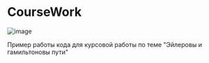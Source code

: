 # CourseWork


![image](https://github.com/fatfreakdasha/CourseWork/assets/114358972/87a7a610-0249-4502-b36d-2493f5e02f41)

Пример работы кода для курсовой работы по теме "Эйлеровы и гамильтоновы пути"

